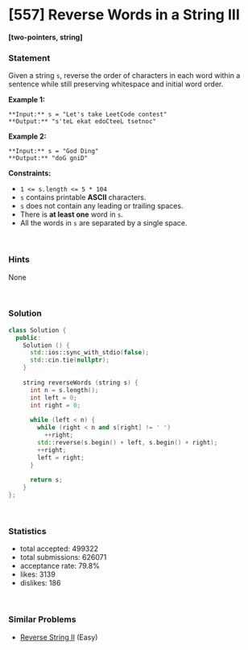 # [557] Reverse Words in a String III

**[two-pointers, string]**

### Statement

Given a string `s`, reverse the order of characters in each word within a sentence while still preserving whitespace and initial word order.


**Example 1:**

```
**Input:** s = "Let's take LeetCode contest"
**Output:** "s'teL ekat edoCteeL tsetnoc"

```
**Example 2:**

```
**Input:** s = "God Ding"
**Output:** "doG gniD"

```

**Constraints:**
* `1 <= s.length <= 5 * 104`
* `s` contains printable **ASCII** characters.
* `s` does not contain any leading or trailing spaces.
* There is **at least one** word in `s`.
* All the words in `s` are separated by a single space.


<br>

### Hints

None

<br>

### Solution

```cpp
class Solution {
  public:
    Solution () {
      std::ios::sync_with_stdio(false);
      std::cin.tie(nullptr);
    }
  
    string reverseWords (string s) {
      int n = s.length();
      int left = 0;
      int right = 0;
      
      while (left < n) {
        while (right < n and s[right] != ' ')
          ++right;
        std::reverse(s.begin() + left, s.begin() + right);
        ++right;
        left = right;
      }
      
      return s;
    }
};
```

<br>

### Statistics

- total accepted: 499322
- total submissions: 626071
- acceptance rate: 79.8%
- likes: 3139
- dislikes: 186

<br>

### Similar Problems

- [Reverse String II](https://leetcode.com/problems/reverse-string-ii) (Easy)
